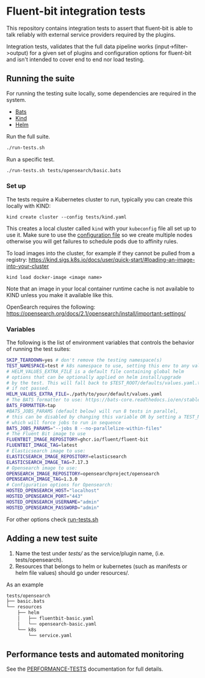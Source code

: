 # Fluent-bit integration tests

This repository contains integration tests to assert that fluent-bit
is able to talk reliably with external service providers required
by the plugins.

Integration tests, validates that the full data pipeline works (input->filter->output)
for a given set of plugins and configuration options for fluent-bit and isn't
intended to cover end to end nor load testing.

## Running the suite

For running the testing suite locally, some dependencies are required
in the system.

* [Bats](https://bats-core.readthedocs.io/en/stable/installation.html)
* [Kind](https://kind.sigs.k8s.io/docs/user/quick-start/#installing-with-a-package-manager)
* [Helm](https://helm.sh/docs/intro/install/)

Run the full suite.

```bash
./run-tests.sh
```

Run a specific test.

```bash
./run-tests.sh tests/opensearch/basic.bats
```

### Set up

The tests require a Kubernetes cluster to run, typically you can create this locally with KIND:

```shell
kind create cluster --config tests/kind.yaml
```

This creates a local cluster called `kind` with your `kubeconfig` file all set up to use it.
Make sure to use the [configuration file](./tests/kind.yaml) so we create multiple nodes otherwise you will get failures to schedule pods due to affinity rules.

To load images into the cluster, for example if they cannot be pulled from a registry: https://kind.sigs.k8s.io/docs/user/quick-start/#loading-an-image-into-your-cluster

```shell
kind load docker-image <image name>
```

Note that an image in your local container runtime cache is not available to KIND unless you make it available like this.

OpenSearch requires the following: https://opensearch.org/docs/2.1/opensearch/install/important-settings/

### Variables

The following is the list of environment variables that controls the behavior
of running the test suites:

```bash
SKIP_TEARDOWN=yes # don't remove the testing namespace(s)
TEST_NAMESPACE=test # k8s namespace to use, setting this env to any value forces tests to run in sequence
# HELM_VALUES_EXTRA_FILE is a default file containing global helm
# options that can be optionally applied on helm install/upgrade
# by the test. This will fall back to $TEST_ROOT/defaults/values.yaml.tpl
# if not passed.
HELM_VALUES_EXTRA_FILE=./path/to/your/default/values.yaml
# The BATS formatter to use: https://bats-core.readthedocs.io/en/stable/usage.html
BATS_FORMATTER=tap
#BATS_JOBS_PARAMS (default below) will run 8 tests in parallel,
# this can be disabled by changing this variable OR by setting a TEST_NAMESPACE env
# which will force jobs to run in sequence
BATS_JOBS_PARAMS="--jobs 8 --no-parallelize-within-files"
# The Fluent Bit image to use
FLUENTBIT_IMAGE_REPOSITORY=ghcr.io/fluent/fluent-bit
FLUENTBIT_IMAGE_TAG=latest
# Elasticsearch image to use:
ELASTICSEARCH_IMAGE_REPOSITORY=elasticsearch
ELASTICSEARCH_IMAGE_TAG=7.17.3
# Opensearch image to use:
OPENSEARCH_IMAGE_REPOSITORY=opensearchproject/opensearch
OPENSEARCH_IMAGE_TAG=1.3.0
# Configuration options for Opensearch:
HOSTED_OPENSEARCH_HOST="localhost"
HOSTED_OPENSEARCH_PORT="443"
HOSTED_OPENSEARCH_USERNAME="admin"
HOSTED_OPENSEARCH_PASSWORD="admin"
```

For other options check [run-tests.sh](./run-tests.sh)

## Adding a new test suite

1. Name the test under *tests/* as the service/plugin name, (i.e. tests/opensearch).
2. Resources that belongs to helm or kubernetes (such as manifests or helm file values)
should go under resources/.

As an example

```bash
tests/opensearch
├── basic.bats
└── resources
    ├── helm
    │   ├── fluentbit-basic.yaml
    │   └── opensearch-basic.yaml
    └── k8s
        └── service.yaml
```

## Performance tests and automated monitoring

See the [PERFORMANCE-TESTS](./PERFORMANCE-TESTS.md) documentation for full details.